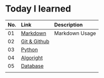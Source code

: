 # Today I learned

|No.|Link|Description|
|:--|:--|:--|
|01|[Markdown](./Markdown)|Markdown Usage
|02|[Git & Github](./Git%20%26%20Github/)|
|03|[Python](./Python/)||
|04|[Algoright](./Algorithm)||
|05|[Database](./DataBase/)
||
